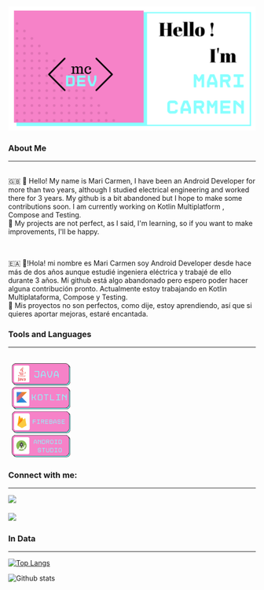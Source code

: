 

<img src= "https://github.com/MariCarmen1991/Assets/blob/master/app/src/main/res/drawable/mc.svg"></img>



###  About Me
<hr class="dotted">
<br>
🇬🇧 👋 Hello! My name is Mari Carmen, I have been an Android Developer for more than two years, although I studied electrical engineering and worked there for 3 years. My github is a bit abandoned but I hope to make some contributions soon.
I am currently working on Kotlin Multiplatform , Compose and Testing.
<br>💞️ My projects are not perfect, as I said, I'm learning, so if you want to make improvements, I'll be happy.</br>

##
<br>
🇪🇦 👋!Hola! mi nombre es Mari Carmen soy Android Developer desde hace más de dos años aunque estudié ingeniera eléctrica y trabajé de ello durante 3 años.  Mi github está algo abandonado pero espero poder hacer alguna contribución pronto. 
Actualmente estoy trabajando en Kotlin Multiplataforma, Compose y Testing. 
<br>💞️ Mis proyectos no son  perfectos, como dije, estoy aprendiendo, así que si quieres aportar mejoras, estaré encantada. </br>


### Tools and Languages
<hr class="dotted">
<br>
 <CODE> <img width="120px" src="https://github.com/MariCarmen1991/Assets/blob/master/app/src/main/res/drawable/1.png" /> 
 <img  width="120px" src="https://github.com/MariCarmen1991/Assets/blob/master/app/src/main/res/drawable/2.png" /> 
 <img width="120px" src="https://github.com/MariCarmen1991/Assets/blob/master/app/src/main/res/drawable/3.png" /> 
 <img width="120px" src="https://github.com/MariCarmen1991/Assets/blob/master/app/src/main/res/drawable/4.png" /> </CODE>
 
 ### Connect with me:
  <hr class="dotted">
<!-- : https://shields.io/-->

[<img src="https://img.shields.io/badge/linkedin-%230077B5.svg?&style=for-the-badge&logo=linkedin&logoColor=white" />](https://www.linkedin.com/in/mccaam/)
<br></br>
[<img src="https://img.shields.io/badge/gmail-ed0000.svg?&style=for-the-badge&logo=gmail&logoColor=white" />](mailto:mc.caam@gmail.com)


 ### In Data
  <hr class="dotted">

  [![Top Langs](https://github-readme-stats.vercel.app/api/top-langs/?username=MariCarmen1991&hide=jupyter%20notebook&show_icons=true&layout=compact&hide_border=true)](https://github.com/anuraghazra/github-readme-stats)
<!-- Your github readme stats You can use this api: https://github.com/anuraghazra/github-readme-stats-->
<p>
    <img width="55%" align="left" alt="Github stats" src="https://github-readme-stats.vercel.app/api?username=MariCarmen1991&show_icons=true&hide_border=false"/>
<br></br>
<!---MariCarmen1991/MariCarmen1991 is a ✨ special ✨ repository because its `README.md` (this file) appears on your GitHub profile.
You can click the Preview link to take a look at your changes.
--->
